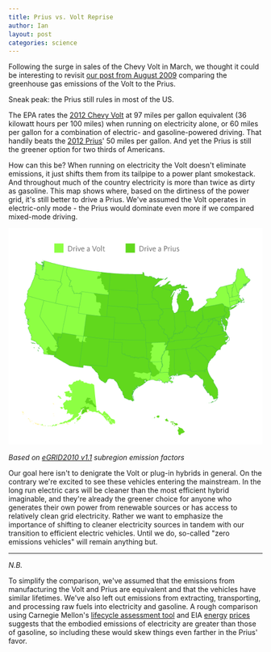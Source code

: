 ```yaml
---
title: Prius vs. Volt Reprise
author: Ian
layout: post
categories: science
---
```


Following the surge in sales of the Chevy Volt in March, we thought it could be interesting to revisit [our post from August 2009](http://numbers.brighterplanet.com/2009/08/25/think-the-volt-is-greener-than-the-prius-think-again/) comparing the greenhouse gas emissions of the Volt to the Prius.

Sneak peak: the Prius still rules in most of the US.

<!-- more start -->

The EPA rates the [2012 Chevy Volt](http://www.fueleconomy.gov/feg/Find.do?action=sbs&id=31618) at 97 miles per gallon equivalent (36 kilowatt hours per 100 miles) when running on electricity alone, or 60 miles per gallon for a combination of electric- and gasoline-powered driving. That handily beats the [2012 Prius](http://www.fueleconomy.gov/feg/Find.do?action=sbs&id=31767)' 50 miles per gallon. And yet the Prius is still the greener option for two thirds of Americans.

How can this be? When running on electricity the Volt doesn't eliminate emissions, it just shifts them from its tailpipe to a power plant smokestack. And throughout much of the country electricity is more than twice as dirty as gasoline. This map shows where, based on the dirtiness of the power grid, it's still better to drive a Prius. We've assumed the Volt operates in electric-only mode - the Prius would dominate even more if we compared mixed-mode driving.

![Map](/images/2012-04-17-prius-volt-reprise/prius_versus_volt.png)

*Based on [eGRID2010 v1.1](http://www.epa.gov/cleanenergy/energy-resources/egrid/index.html) subregion emission factors*

Our goal here isn't to denigrate the Volt or plug-in hybrids in general. On the contrary we're excited to see these vehicles entering the mainstream. In the long run electric cars will be cleaner than the most efficient hybrid imaginable, and they're already the greener choice for anyone who generates their own power from renewable sources or has access to relatively clean grid electricity. Rather we want to emphasize the importance of shifting to cleaner electricity sources in tandem with our transition to efficient electric vehicles. Until we do, so-called "zero emissions vehicles" will remain anything but.

* * *
*N.B.* 

To simplify the comparison, we've assumed that the emissions from manufacturing the Volt and Prius are equivalent and that the vehicles have similar lifetimes. We've also left out emissions from extracting, transporting, and processing raw fuels into electricity and gasoline. A rough comparison using Carnegie Mellon's [lifecycle assessment tool](http://www.eiolca.net/) and EIA [energy](http://www.eia.gov/totalenergy/data/annual/showtext.cfm?t=ptb0524) [prices](http://www.eia.gov/electricity/monthly/epm_table_grapher.cfm?t=epmt_5_3) suggests that the embodied emissions of electricity are greater than those of gasoline, so including these would skew things even farther in the Prius' favor.

<!-- more end -->
